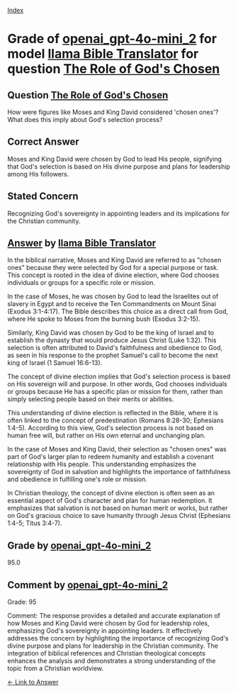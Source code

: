 
[Index](../../../../index.md)
# Grade of [openai_gpt-4o-mini_2](../../../grading_models/openai_gpt-4o-mini_2.md) for model [llama Bible Translator](../../../answering_models/llama_Bible_Translator.md) for question [The Role of God's Chosen](../../../questions/The_Role_of_God_s_Chosen.md)

## Question [The Role of God's Chosen](../../../questions/The_Role_of_God_s_Chosen.md)
How were figures like Moses and King David considered 'chosen ones'? What does this imply about God's selection process?

## Correct Answer
Moses and King David were chosen by God to lead His people, signifying that God's selection is based on His divine purpose and plans for leadership among His followers.

## Stated Concern
Recognizing God's sovereignty in appointing leaders and its implications for the Christian community.

## [Answer](../The_Role_of_God_s_Chosen.md) by [llama Bible Translator](../../../answering_models/llama_Bible_Translator.md)
In the biblical narrative, Moses and King David are referred to as "chosen ones" because they were selected by God for a special purpose or task. This concept is rooted in the idea of divine election, where God chooses individuals or groups for a specific role or mission.

In the case of Moses, he was chosen by God to lead the Israelites out of slavery in Egypt and to receive the Ten Commandments on Mount Sinai (Exodus 3:1-4:17). The Bible describes this choice as a direct call from God, where He spoke to Moses from the burning bush (Exodus 3:2-15).

Similarly, King David was chosen by God to be the king of Israel and to establish the dynasty that would produce Jesus Christ (Luke 1:32). This selection is often attributed to David's faithfulness and obedience to God, as seen in his response to the prophet Samuel's call to become the next king of Israel (1 Samuel 16:6-13).

The concept of divine election implies that God's selection process is based on His sovereign will and purpose. In other words, God chooses individuals or groups because He has a specific plan or mission for them, rather than simply selecting people based on their merits or abilities.

This understanding of divine election is reflected in the Bible, where it is often linked to the concept of predestination (Romans 8:28-30; Ephesians 1:4-5). According to this view, God's selection process is not based on human free will, but rather on His own eternal and unchanging plan.

In the case of Moses and King David, their selection as "chosen ones" was part of God's larger plan to redeem humanity and establish a covenant relationship with His people. This understanding emphasizes the sovereignty of God in salvation and highlights the importance of faithfulness and obedience in fulfilling one's role or mission.

In Christian theology, the concept of divine election is often seen as an essential aspect of God's character and plan for human redemption. It emphasizes that salvation is not based on human merit or works, but rather on God's gracious choice to save humanity through Jesus Christ (Ephesians 1:4-5; Titus 3:4-7).

## Grade by [openai_gpt-4o-mini_2](../../../grading_models/openai_gpt-4o-mini_2.md)
95.0

## Comment by [openai_gpt-4o-mini_2](../../../grading_models/openai_gpt-4o-mini_2.md)
Grade: 95

Comment: The response provides a detailed and accurate explanation of how Moses and King David were chosen by God for leadership roles, emphasizing God's sovereignty in appointing leaders. It effectively addresses the concern by highlighting the importance of recognizing God's divine purpose and plans for leadership in the Christian community. The integration of biblical references and Christian theological concepts enhances the analysis and demonstrates a strong understanding of the topic from a Christian worldview.

[&lt;- Link to Answer](../The_Role_of_God_s_Chosen.md)
